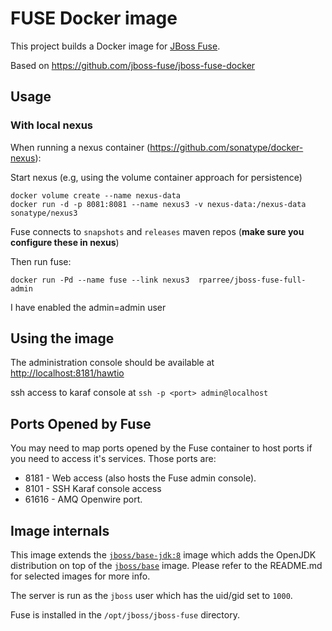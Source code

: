 # FUSE Docker image

This project builds a Docker image for [JBoss Fuse](http://www.jboss.org/products/fuse/overview/).

Based on https://github.com/jboss-fuse/jboss-fuse-docker

## Usage


### With local nexus
When running a nexus container (https://github.com/sonatype/docker-nexus):

Start nexus (e.g, using the volume container approach for persistence)

    docker volume create --name nexus-data
    docker run -d -p 8081:8081 --name nexus3 -v nexus-data:/nexus-data  sonatype/nexus3
    
Fuse connects to `snapshots` and `releases` maven repos (**make sure you configure these in nexus**) 

Then run fuse:

    docker run -Pd --name fuse --link nexus3  rparree/jboss-fuse-full-admin

I have enabled the admin=admin user


## Using the image


The administration console should be available at [http://localhost:8181/hawtio](http://localhost:8181/hawtio)

ssh access to karaf console at `ssh -p <port> admin@localhost`

## Ports Opened by Fuse

You may need to map ports opened by the Fuse container to host ports if you need to access it's services.
Those ports are:

* 8181 - Web access (also hosts the Fuse admin console).
* 8101 - SSH Karaf console access
* 61616 - AMQ Openwire port.

## Image internals

This image extends the [`jboss/base-jdk:8`](https://github.com/JBoss-Dockerfiles/base-jdk/tree/jdk8) image which adds the OpenJDK distribution on top of the [`jboss/base`](https://github.com/JBoss-Dockerfiles/base) image. Please refer to the README.md for selected images for more info.

The server is run as the `jboss` user which has the uid/gid set to `1000`.

Fuse is installed in the `/opt/jboss/jboss-fuse` directory.
